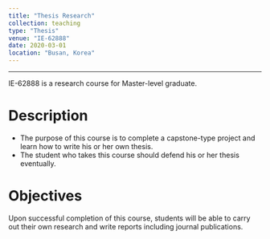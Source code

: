 ```yaml
---
title: "Thesis Research"
collection: teaching
type: "Thesis"
venue: "IE-62888" 
date: 2020-03-01
location: "Busan, Korea"
---
```

---

IE-62888 is a research course for Master-level graduate.

Description
======
+ The purpose of this course is to complete a capstone-type project
and learn how to write his or her own thesis.
+ The student who takes this course should defend his or her thesis eventually.

Objectives 
======
Upon successful completion of this course, students will be able to
carry out their own research and write reports including journal publications.

